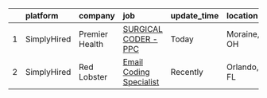 

|    | platform    | company        | job                                                                                                                                | update_time   | location    |
|---:|:------------|:---------------|:-----------------------------------------------------------------------------------------------------------------------------------|:--------------|:------------|
|  1 | SimplyHired | Premier Health | [SURGICAL CODER - PPC](https://www.simplyhired.com/job/qrksAQ0BW0abHjA-BtE5UhwE2LlEG9lG8j7klH6ZUPFe5yuRBFPZrw?q=creative+coder)    | Today         | Moraine, OH |
|  2 | SimplyHired | Red Lobster    | [Email Coding Specialist](https://www.simplyhired.com/job/FIx7-ptt9Mz1VEe_iQHrAqWlq1plGcqIRNXQT593C5i_qtC1Phse4Q?q=creative+coder) | Recently      | Orlando, FL |